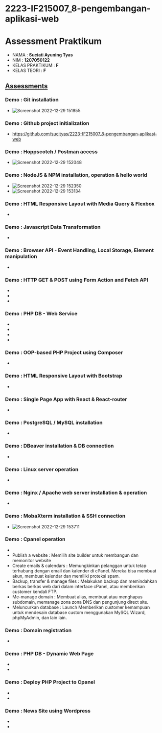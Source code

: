 # 2223-IF215007_8-pengembangan-aplikasi-web

# Assessment Praktikum
- NAMA : **Suciati Ayuning Tyas**
- NIM : **1207050122**
- KELAS PRAKTIKUM : **F**
- KELAS TEORI : **F**
## [Assessments](https://github.com/insanalamin/2223-IF215007_8-pengembangan-aplikasi-web#workshop-class-1-credit)
### Demo : Git installation
- ![Screenshot 2022-12-29 151855](https://user-images.githubusercontent.com/82722477/209923666-38da6566-ebc8-4b96-85c9-232cf32bea1e.png)

### Demo : Github project initialization
- https://github.com/sucityas/2223-IF215007_8-pengembangan-aplikasi-web

### Demo : Hoppscotch / Postman access
- ![Screenshot 2022-12-29 152048](https://user-images.githubusercontent.com/82722477/209923879-457621e3-f35b-4076-b7f8-3e424407c9c5.png)

### Demo : NodeJS & NPM installation, operation & hello world
- ![Screenshot 2022-12-29 152350](https://user-images.githubusercontent.com/82722477/209924194-39ed7c5d-57fd-4290-bc6e-26cf065c9879.png)
- ![Screenshot 2022-12-29 153134](https://user-images.githubusercontent.com/82722477/209924988-53e1f778-6b38-490d-a1ce-463ae2ec80e8.png)
 
### Demo : HTML Responsive Layout with Media Query & Flexbox
- 

### Demo : Javascript Data Transformation
- 

### Demo : Browser API - Event Handling, Local Storage, Element manipulation
- 
 
### Demo : HTTP GET & POST using Form Action and Fetch API
- 
- 
- 
 
### Demo : PHP DB - Web Service
- 
- 
- 
- 
 
### Demo : OOP-based PHP Project using Composer
- 
 
### Demo : HTML Responsive Layout with Bootstrap
- 
 
### Demo : Single Page App with React & React-router
- 

### Demo : PostgreSQL / MySQL installation
- 

### Demo : DBeaver installation & DB connection
- 

### Demo : Linux server operation
- 

### Demo : Nginx / Apache web server installation & operation
- 

### Demo : MobaXterm installation & SSH connection
- ![Screenshot 2022-12-29 153711](https://user-images.githubusercontent.com/82722477/209925580-07812d2e-d3ba-4394-959d-ea6dd58d6341.png)

### Demo : Cpanel operation
- 
- Publish a website : Memilih site builder untuk membangun dan memonitor website
- Create emails & calendars : Memungkinkan pelanggan untuk tetap terhubung dengan email dan kalender di cPanel. Mereka bisa membuat akun, membuat kalendar dan memiliki proteksi spam.
- Backup, transfer & manage files : Melakukan backup dan memindahkan berkas berkas web dari dalam interface cPanel, atau memberikan customer kendali FTP.
- Me-manage domain : Membuat alias, membuat atau menghapus subdomain, memanage zona zona DNS dan pengunjung direct site.
- Meluncurkan database : Launch Memberikan customer kemampuan untuk mendesain database custom menggunakan MySQL Wizard, phpMyAdmin, dan lain lain.

### Demo : Domain registration
- 

### Demo : PHP DB - Dynamic Web Page
- 
- 

### Demo : Deploy PHP Project to Cpanel
- 
- 

### Demo : News Site using Wordpress
- 
- 

